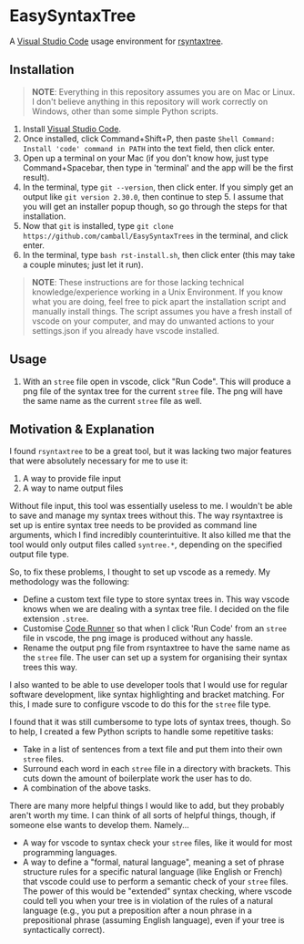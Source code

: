 # EasySyntaxTree

A [Visual Studio Code](https://code.visualstudio.com) usage environment for [rsyntaxtree](https://github.com/yohasebe/rsyntaxtree).

## Installation

> **NOTE**: Everything in this repository assumes you are on Mac or Linux. I don't believe anything in this repository will work correctly on Windows, other than some simple Python scripts.

1. Install [Visual Studio Code](https://code.visualstudio.com).
2. Once installed, click Command+Shift+P, then paste `Shell Command: Install 'code' command in PATH` into the text field, then click enter.
3. Open up a terminal on your Mac (if you don't know how, just type Command+Spacebar, then type in 'terminal' and the app will be the first result).
4. In the terminal, type `git --version`, then click enter. If you simply get an output like `git version 2.30.0`, then continue to step 5. I assume that you will get an installer popup though, so go through the steps for that installation.
5. Now that `git` is installed, type `git clone https://github.com/camball/EasySyntaxTrees` in the terminal, and click enter.
6. In the terminal, type `bash rst-install.sh`, then click enter (this may take a couple minutes; just let it run).

> **NOTE**: These instructions are for those lacking technical knowledge/experience working in a Unix Environment. If you know what you are doing, feel free to pick apart the installation script and manually install things. The script assumes you have a fresh install of vscode on your computer, and may do unwanted actions to your settings.json if you already have vscode installed.

## Usage

1. With an `stree` file open in vscode, click "Run Code". This will produce a png file of the syntax tree for the current `stree` file. The png will have the same name as the current `stree` file as well.

## Motivation & Explanation

I found `rsyntaxtree` to be a great tool, but it was lacking two major features that were absolutely necessary for me to use it:

1. A way to provide file input
2. A way to name output files

Without file input, this tool was essentially useless to me. I wouldn't be able to save and manage my syntax trees without this. The way rsyntaxtree is set up is entire syntax tree needs to be provided as command line arguments, which I find incredibly counterintuitive. It also killed me that the tool would only output files called `syntree.*`, depending on the specified output file type.

So, to fix these problems, I thought to set up vscode as a remedy. My methodology was the following:

- Define a custom text file type to store syntax trees in. This way vscode knows when we are dealing with a syntax tree file. I decided on the file extension `.stree`.
- Customise [Code Runner](https://marketplace.visualstudio.com/items?itemName=formulahendry.code-runner) so that when I click 'Run Code' from an `stree` file in vscode, the png image is produced without any hassle.
- Rename the output png file from rsyntaxtree to have the same name as the `stree` file. The user can set up a system for organising their syntax trees this way.

I also wanted to be able to use developer tools that I would use for regular software development, like syntax highlighting and bracket matching. For this, I made sure to configure vscode to do this for the `stree` file type.

I found that it was still cumbersome to type lots of syntax trees, though. So to help, I created a few Python scripts to handle some repetitive tasks:

- Take in a list of sentences from a text file and put them into their own `stree` files.
- Surround each word in each `stree` file in a directory with brackets. This cuts down the amount of boilerplate work the user has to do.
- A combination of the above tasks.

There are many more helpful things I would like to add, but they probably aren't worth my time. I can think of all sorts of helpful things, though, if someone else wants to develop them. Namely...

- A way for vscode to syntax check your `stree` files, like it would for most programming languages.
- A way to define a "formal, natural language", meaning a set of phrase structure rules for a specific natural language (like English or French) that vscode could use to perform a semantic check of your `stree` files. The power of this would be "extended" syntax checking, where vscode could tell you when your tree is in violation of the rules of a natural language (e.g., you put a preposition after a noun phrase in a prepositional phrase (assuming English language), even if your tree is syntactically correct).

